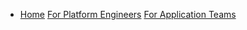 * [Home](/)
[For Platform Engineers](./tap-for-platform-engineers/README.md)
[For Application Teams](./tap-for-app-engineers/README.md)